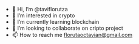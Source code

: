 - 👋 Hi, I’m @taviflorutza
- 👀 I’m interested in crypto
- 🌱 I’m currently learning blockchain
- 💞️ I’m looking to collaborate on cripto project
- 📫 How to reach me florutaoctavian@gmail.com

<!---
taviflorutza/taviflorutza is a ✨ special ✨ repository because its `README.md` (this file) appears on your GitHub profile.
You can click the Preview link to take a look at your changes.
--->
